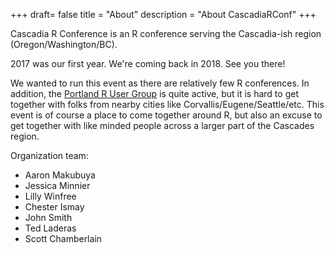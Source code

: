 +++
draft= false
title = "About"
description = "About CascadiaRConf"
+++

Cascadia R Conference is an R conference serving the Cascadia-ish region (Oregon/Washington/BC).

2017 was our first year. We're coming back in 2018. See you there!

We wanted to run this event as there are relatively few R conferences. In addition, the [Portland R
User Group](https://www.meetup.com/portland-r-user-group/) is quite active, but it is hard to
get together with folks from nearby cities like Corvallis/Eugene/Seattle/etc. This event is of course
a place to come together around R, but also an excuse to get together with like minded people across
a larger part of the Cascades region.

Organization team:

* Aaron Makubuya
* Jessica Minnier
* Lilly Winfree
* Chester Ismay
* John Smith
* Ted Laderas
* Scott Chamberlain
